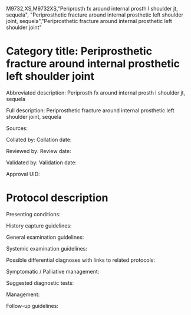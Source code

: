 M9732,XS,M9732XS,"Periprosth fx around internal prosth l shoulder jt, sequela", "Periprosthetic fracture around internal prosthetic left shoulder joint, sequela","Periprosthetic fracture around internal prosthetic left shoulder joint"
# Category title: Periprosthetic fracture around internal prosthetic left shoulder joint

Abbreviated description: Periprosth fx around internal prosth l shoulder jt, sequela

Full description: Periprosthetic fracture around internal prosthetic left shoulder joint, sequela

Sources:

Collated by:
Collation date:

Reviewed by:
Review date:

Validated by:
Validation date:

Approval UID:

# Protocol description

Presenting conditions:

History capture guidelines:

General examination guidelines:

Systemic examination guidelines:

Possible differential diagnoses with links to related protocols:

Symptomatic / Palliative management:

Suggested diagnostic tests:

Management:

Follow-up guidelines:
